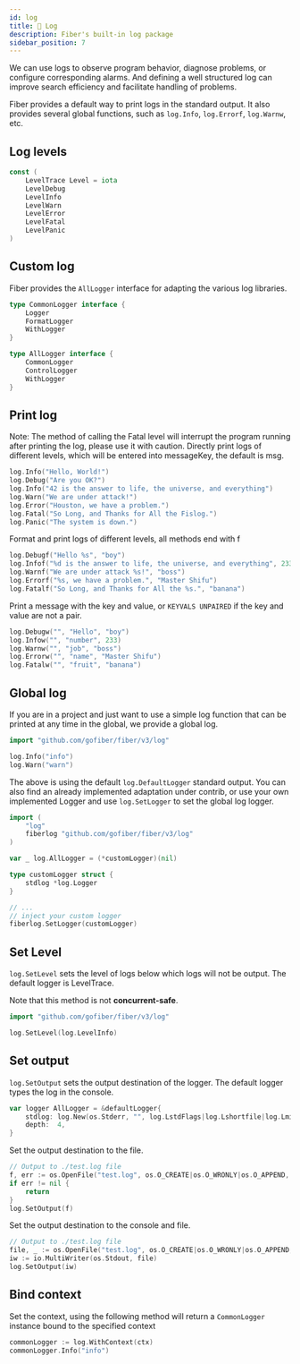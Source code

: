 ```yaml
---
id: log
title: 📃 Log
description: Fiber's built-in log package
sidebar_position: 7
---
```


We can use logs to observe program behavior, diagnose problems, or configure corresponding alarms.
And defining a well structured log can improve search efficiency and facilitate handling of problems.

Fiber provides a default way to print logs in the standard output. 
It also provides several global functions, such as `log.Info`, `log.Errorf`, `log.Warnw`, etc. 

## Log levels

```go
const (
	LevelTrace Level = iota
	LevelDebug
	LevelInfo
	LevelWarn
	LevelError
	LevelFatal
	LevelPanic
)
```

## Custom log

Fiber provides the `AllLogger` interface for adapting the various log libraries.

```go
type CommonLogger interface {
    Logger
    FormatLogger
    WithLogger
}

type AllLogger interface {
    CommonLogger
    ControlLogger
    WithLogger
}
```

## Print log
Note: The method of calling the Fatal level will interrupt the program running after printing the log, please use it with caution. 
Directly print logs of different levels, which will be entered into messageKey, the default is msg.

```go
log.Info("Hello, World!")
log.Debug("Are you OK?")
log.Info("42 is the answer to life, the universe, and everything")
log.Warn("We are under attack!")
log.Error("Houston, we have a problem.")
log.Fatal("So Long, and Thanks for All the Fislog.")
log.Panic("The system is down.")
```
Format and print logs of different levels, all methods end with f

```go
log.Debugf("Hello %s", "boy")
log.Infof("%d is the answer to life, the universe, and everything", 233)
log.Warnf("We are under attack %s!", "boss")
log.Errorf("%s, we have a problem.", "Master Shifu")
log.Fatalf("So Long, and Thanks for All the %s.", "banana")
```

Print a message with the key and value, or `KEYVALS UNPAIRED` if the key and value are not a pair.

```go
log.Debugw("", "Hello", "boy")
log.Infow("", "number", 233)
log.Warnw("", "job", "boss")
log.Errorw("", "name", "Master Shifu")
log.Fatalw("", "fruit", "banana")
```

## Global log
If you are in a project and just want to use a simple log function that can be printed at any time in the global, we provide a global log.

```go
import "github.com/gofiber/fiber/v3/log"

log.Info("info")
log.Warn("warn")
```

The above is using the default `log.DefaultLogger` standard output. 
You can also find an already implemented adaptation under contrib, or use your own implemented Logger and use `log.SetLogger` to set the global log logger.

```go
import (
    "log"
    fiberlog "github.com/gofiber/fiber/v3/log"
)

var _ log.AllLogger = (*customLogger)(nil)

type customLogger struct {
    stdlog *log.Logger
}

// ...
// inject your custom logger
fiberlog.SetLogger(customLogger)
```

## Set Level
`log.SetLevel` sets the level of logs below which logs will not be output.
The default logger is LevelTrace.

Note that this method is not **concurrent-safe**.

```go
import "github.com/gofiber/fiber/v3/log"

log.SetLevel(log.LevelInfo)
```
## Set output

`log.SetOutput` sets the output destination of the logger. The default logger types the log in the console.

```go
var logger AllLogger = &defaultLogger{
    stdlog: log.New(os.Stderr, "", log.LstdFlags|log.Lshortfile|log.Lmicroseconds),
    depth:  4,
}
```

Set the output destination to the file.

```go
// Output to ./test.log file
f, err := os.OpenFile("test.log", os.O_CREATE|os.O_WRONLY|os.O_APPEND, 0666)
if err != nil {
    return
}
log.SetOutput(f)
```
Set the output destination to the console and file.

```go
// Output to ./test.log file
file, _ := os.OpenFile("test.log", os.O_CREATE|os.O_WRONLY|os.O_APPEND, 0666)
iw := io.MultiWriter(os.Stdout, file)
log.SetOutput(iw)
```
## Bind context
Set the context, using the following method will return a `CommonLogger` instance bound to the specified context
```go
commonLogger := log.WithContext(ctx)
commonLogger.Info("info")
```

